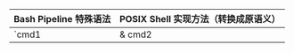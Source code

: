 | Bash Pipeline 特殊语法  | POSIX Shell 实现方法（转换成原语义） |
| :---------------------- | :----------------------------------- |
| `cmd1 |& cmd2 |& cmd3 ` | `cmd1 2>&1 | cmd2 2>&1 | cmd3`       |

